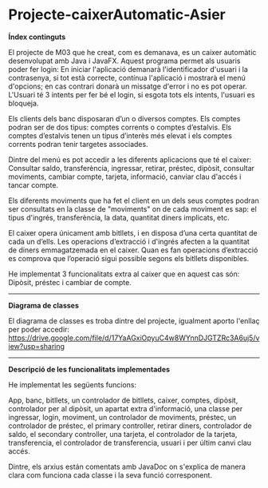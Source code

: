# Projecte-caixerAutomatic-Asier
**Índex continguts**

El projecte de M03 que he creat, com es demanava, es un caixer automàtic desenvolupat amb Java i JavaFX. Aquest programa permet als usuaris poder fer login: En iniciar l'aplicació demanarà l'identificador d'usuari i la contrasenya, si tot està correcte, contínua l'aplicació i mostrarà el menú d'opcions; en cas contrari donarà un missatge d'error i no es pot operar. L'Usuari té 3 intents per fer bé el login, si esgota tots els intents, l'usuari es bloqueja.

Els clients dels banc disposaran d’un o diversos comptes. Els comptes podran ser de dos tipus: comptes corrents o comptes d’estalvis. Els comptes d’estalvis tenen un tipus d’interès més elevat i els comptes corrents podran tenir targetes associades.

Dintre del menú es pot accedir a les diferents aplicacions que té el caixer: Consultar saldo, transferència, ingressar, retirar, préstec, dipòsit, consultar moviments, cambiar compte, tarjeta, informació, canviar clau d'accés i tancar compte.

Els diferents moviments que ha fet el client en un dels seus comptes podran ser consultats en la classe de "moviments" on de cada moviment es sap: el tipus d'ingrés, transferència, la data, quantitat diners implicats, etc.

El caixer opera únicament amb bitllets, i en disposa d’una certa quantitat de cada un d’ells. Les operacions d’extracció i d'ingrés afecten a la quantitat de diners emmagatzemada en el caixer. Quan es fan operacions d’extracció es comprova que l’operació sigui possible segons els bitllets disponibles. 

He implementat 3 funcionalitats extra al caixer que en aquest cas són: Dipòsit, préstec i cambiar de compte.

-------------------------------------------------------

**Diagrama de classes**

El diagrama de classes es troba dintre del projecte, igualment aporto l'enllaç per poder accedir: https://drive.google.com/file/d/17YaAGxiOpyuC4w8WYnnDJGTZRc3A6uj5/view?usp=sharing

-------------------------------------------------------

**Descripció de les funcionalitats implementades**

He implementat les següents funcions:

App, banc, bitllets, un controlador de bitllets, caixer, comptes, dipòsit, controlador per al dipòsit, un apartat extra d'informació, una classe per ingressar, login, moviment, un controlador de moviments, préstec, un controlador de préstec, el primary controller, retirar diners, controlador de saldo, el secondary controller, una tarjeta, el controlador de la tarjeta, transferencia, el controlador de transferencia, usuari i per últim canvi clau accés.

Dintre, els arxius están comentats amb JavaDoc on s'explica de manera clara com funciona cada classe i la seva funció corresponent.
